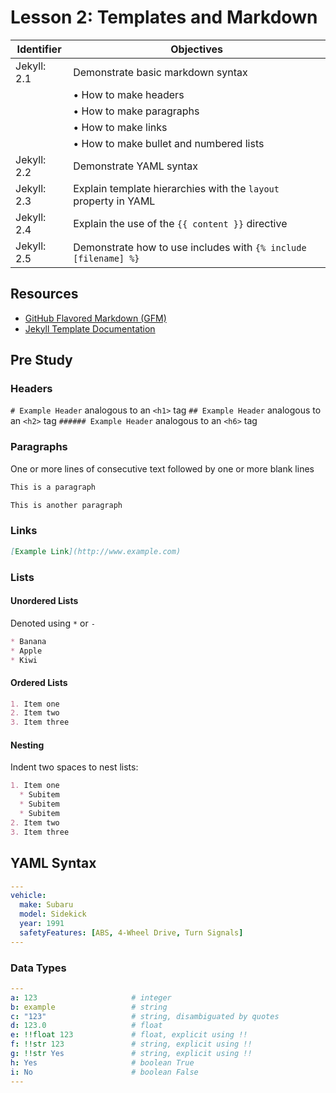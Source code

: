 # Lesson 2: Templates and Markdown

Identifier   | Objectives
-------------|------------
Jekyll: 2.1  | Demonstrate basic markdown syntax
             | &bull; How to make headers
             | &bull; How to make paragraphs
             | &bull; How to make links
             | &bull; How to make bullet and numbered lists
Jekyll: 2.2  | Demonstrate YAML syntax
Jekyll: 2.3  | Explain template hierarchies with the `layout` property in YAML
Jekyll: 2.4  | Explain the use of the `{{ content }}` directive
Jekyll: 2.5  | Demonstrate how to use includes with `{% include [filename] %}`


## Resources

- [GitHub Flavored Markdown (GFM)](https://help.github.com/articles/github-flavored-markdown/)
- [Jekyll Template Documentation](http://jekyllrb.com/docs/templates/)

## Pre Study

### Headers

`# Example Header` analogous to an `<h1>` tag
`## Example Header` analogous to an `<h2>` tag
`###### Example Header` analogous to an `<h6>` tag

### Paragraphs

One or more lines of consecutive text followed by one or more blank lines

```md
This is a paragraph

This is another paragraph
```

### Links

```md
[Example Link](http://www.example.com)
```

### Lists

#### Unordered Lists

Denoted using `*` or `-`

```md
* Banana
* Apple
* Kiwi
```

#### Ordered Lists
```md
1. Item one
2. Item two
3. Item three
```

#### Nesting
Indent two spaces to nest lists:

```md
1. Item one
  * Subitem
  * Subitem
  * Subitem
2. Item two
3. Item three
```

## YAML Syntax

```yaml
---
vehicle:
  make: Subaru
  model: Sidekick
  year: 1991
  safetyFeatures: [ABS, 4-Wheel Drive, Turn Signals]
---
```

### Data Types

```yaml
---
a: 123                     # integer
b: example                 # string
c: "123"                   # string, disambiguated by quotes
d: 123.0                   # float
e: !!float 123             # float, explicit using !!
f: !!str 123               # string, explicit using !!
g: !!str Yes               # string, explicit using !!
h: Yes                     # boolean True
i: No					   # boolean False
---
```
